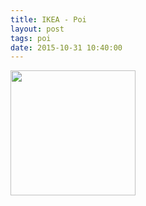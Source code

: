 ```yaml
---
title: IKEA - Poi
layout: post
tags: poi
date: 2015-10-31 10:40:00
---
```

<img width="200" src="https://scontent-vie1-1.xx.fbcdn.net/hphotos-xfp1/v/t1.0-9/12036858_1652685531638328_1120868743336103067_n.jpg" />
